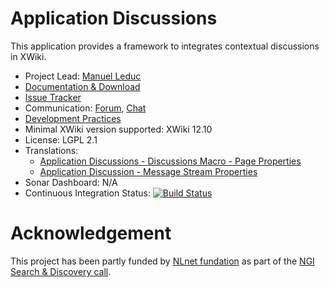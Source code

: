 # Application Discussions

This application provides a framework to integrates contextual discussions in XWiki.

* Project Lead: [Manuel Leduc](https://www.xwiki.org/xwiki/bin/view/XWiki/mleduc)
* [Documentation & Download](https://extensions.xwiki.org/xwiki/bin/view/Extension/Discussions%20Application/)
* [Issue Tracker](https://jira.xwiki.org/projects/DISCUSSION)
* Communication: [Forum](https://forum.xwiki.org/), [Chat](https://dev.xwiki.org/xwiki/bin/view/Community/Chat)
* [Development Practices](http://dev.xwiki.org/)
* Minimal XWiki version supported: XWiki 12.10
* License: LGPL 2.1
* Translations:
    * [Application Discussions - Discussions Macro - Page Properties](https://l10n.xwiki.org/projects/xwiki-contrib/application-discussions-discussions-ui-page-properties/)
    * [Application Discussion - Message Stream Properties](https://l10n.xwiki.org/projects/xwiki-contrib/application-discussion-message-stream-properties/)
* Sonar Dashboard: N/A
* Continuous Integration Status: [![Build Status](https://ci.xwiki.org/job/XWiki%20Contrib/job/application-discussions/job/main/badge/icon)](https://ci.xwiki.org/job/XWiki%20Contrib/job/application-discussions/job/main/)

# Acknowledgement

This project has been partly funded by [NLnet fundation](https://nlnet.nl) as part of the [NGI Search & Discovery call](https://nlnet.nl/project/WikiActivityPub/).